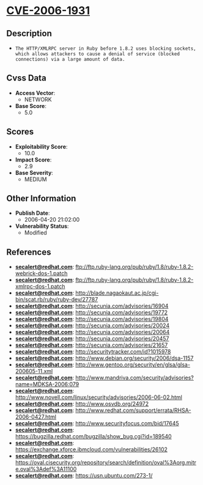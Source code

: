 
# [CVE-2006-1931](ftp://ftp.ruby-lang.org/pub/ruby/1.8/ruby-1.8.2-webrick-dos-1.patch)

## Description

- `The HTTP/XMLRPC server in Ruby before 1.8.2 uses blocking sockets, which allows attackers to cause a denial of service (blocked connections) via a large amount of data.`

## Cvss Data

- **Access Vector**:
  - NETWORK
- **Base Score**:
  - 5.0

## Scores

- **Exploitability Score**:
  - 10.0
- **Impact Score**:
  - 2.9
- **Base Severity**:
  - MEDIUM

## Other Information

- **Publish Date**:
  - 2006-04-20 21:02:00
- **Vulnerability Status**:
  - Modified

## References

- **secalert@redhat.com**: ftp://ftp.ruby-lang.org/pub/ruby/1.8/ruby-1.8.2-webrick-dos-1.patch
- **secalert@redhat.com**: ftp://ftp.ruby-lang.org/pub/ruby/1.8/ruby-1.8.2-xmlrpc-dos-1.patch
- **secalert@redhat.com**: http://blade.nagaokaut.ac.jp/cgi-bin/scat.rb/ruby/ruby-dev/27787
- **secalert@redhat.com**: http://secunia.com/advisories/16904
- **secalert@redhat.com**: http://secunia.com/advisories/19772
- **secalert@redhat.com**: http://secunia.com/advisories/19804
- **secalert@redhat.com**: http://secunia.com/advisories/20024
- **secalert@redhat.com**: http://secunia.com/advisories/20064
- **secalert@redhat.com**: http://secunia.com/advisories/20457
- **secalert@redhat.com**: http://secunia.com/advisories/21657
- **secalert@redhat.com**: http://securitytracker.com/id?1015978
- **secalert@redhat.com**: http://www.debian.org/security/2006/dsa-1157
- **secalert@redhat.com**: http://www.gentoo.org/security/en/glsa/glsa-200605-11.xml
- **secalert@redhat.com**: http://www.mandriva.com/security/advisories?name=MDKSA-2006:079
- **secalert@redhat.com**: http://www.novell.com/linux/security/advisories/2006-06-02.html
- **secalert@redhat.com**: http://www.osvdb.org/24972
- **secalert@redhat.com**: http://www.redhat.com/support/errata/RHSA-2006-0427.html
- **secalert@redhat.com**: http://www.securityfocus.com/bid/17645
- **secalert@redhat.com**: https://bugzilla.redhat.com/bugzilla/show_bug.cgi?id=189540
- **secalert@redhat.com**: https://exchange.xforce.ibmcloud.com/vulnerabilities/26102
- **secalert@redhat.com**: https://oval.cisecurity.org/repository/search/definition/oval%3Aorg.mitre.oval%3Adef%3A11100
- **secalert@redhat.com**: https://usn.ubuntu.com/273-1/
